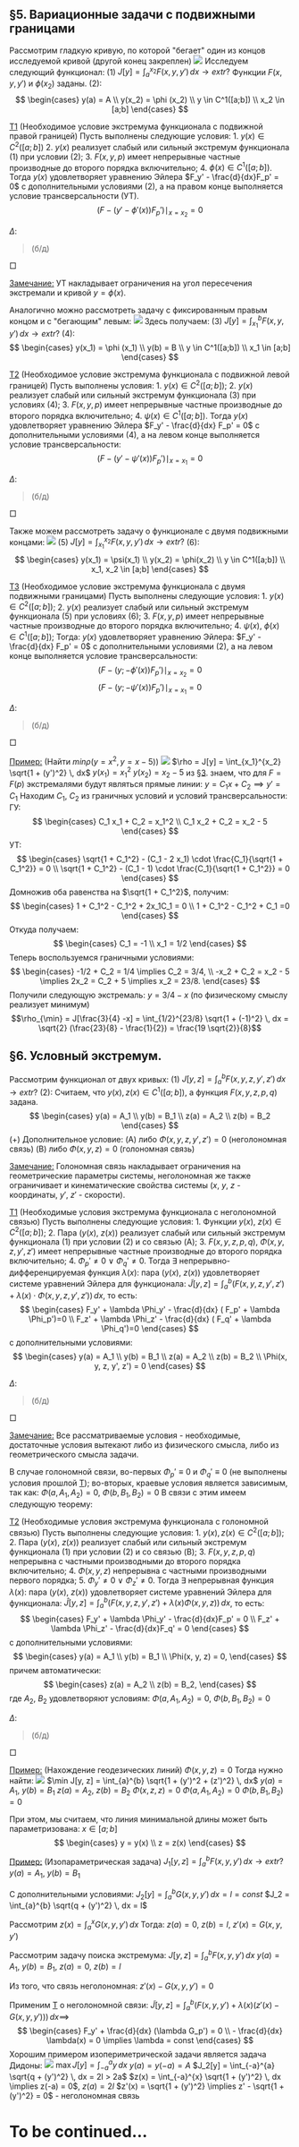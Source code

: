 ## §5. Вариационные задачи с подвижными границами
Рассмотрим гладкую кривую, по которой "бегает" один из концов исследуемой кривой (другой конец закреплен)
![](/diu/lecture3/image1.jpg)
    Исследуем следующий функционал:
    $(1)$ $J[y] = \int_{a}^{x_2} F(x, y, y') \, dx \longrightarrow extr?$
    Функции $F(x, y, y')$ и $\phi (x_2)$ заданы.
    $(2)$:
$$
\begin{cases}
    y(a) = A
    \\
    y(x_2) = \phi (x_2)
    \\
    y \in C^1([a;b])
    \\
    x_2 \in [a;b]
\end{cases}
$$

<u>Т1</u> (Необходимое условие экстремума функционала с подвижной правой границей)
    Пусть выполнены следующие условия:
    1. $y(x) \in C^2([a;b])$
    2. $y(x)$ реализует слабый или сильный экстремум функционала $(1)$ при условии $(2)$;
    3. $F(x, y, p)$ имеет непрерывные частные производные до второго порядка включительно;
    4. $\phi (x) \in C^1([a;b])$.
    Тогда $y(x)$ удовлетворяет уравнению Эйлера $F_y' - \frac{d}{dx}F_p' = 0$ с дополнительными условиями $(2)$, а на правом конце выполняется условие трансверсальности (УТ).
    $$(F - (y' - \phi'(x))F_p')\mid_{x=x_2} = 0$$

$\Delta$:

> (б/д)

□

<u>Замечание:</u> УТ накладывает ограничения на угол пересечения экстремали и кривой $y = \phi (x)$.

Аналогично можно рассмотреть задачу с фиксированным правым концом и с "бегающим" левым:
![](/diu/lecture3/image2.jpg)
    Здесь получаем:
    $(3)$ $J[y] = \int_{x_1}^{b} F(x, y, y') \, dx \longrightarrow extr?$
    $(4)$:
$$
\begin{cases}
    y(x_1) = \phi (x_1)
    \\
    y(b) = B
    \\
    y \in C^1([a;b])
    \\
    x_1 \in [a;b]
\end{cases}
$$

<u>Т2</u> (Необходимое условие экстремума функционала с подвижной левой границей)
    Пусть выполнены условия:
    1. $y(x) \in C^2([a;b])$;
    2. $y(x)$ реализует слабый или сильный экстремум функционала $(3)$ при условиях $(4)$;
    3. $F(x,y,p)$ имеет непрерывные частные производные до второго порядка включительно;
    4. $\psi (x) \in C^1([a;b])$.
    Тогда $y(x)$ удовлетворяет уравнению Эйлера $F_y' - \frac{d}{dx} F_p' = 0$ с дополнительными условиями $(4)$, а на левом конце выполняется условие трансверсальности:
$$(F - (y' - \psi'(x))F_p')\mid_{x=x_1} = 0$$

$\Delta$:

> (б/д)

□

Также можем рассмотреть задачу о функционале с двумя подвижными концами:
![](/diu/lecture3/image3.jpg)
    $(5)$ $J[y] = \int_{x_1}^{x_2} F(x, y, y') \, dx \longrightarrow extr?$
    $(6)$:
$$
\begin{cases}
    y(x_1) = \psi(x_1)
    \\
    y(x_2) = \phi(x_2)
    \\
    y \in C^1([a;b])
    \\
    x_1, x_2 \in [a;b]
\end{cases}
$$

<u>Т3</u> (Необходимое условие экстремума функционала с двумя подвижными границами)
    Пусть выполнены следующие условия:
    1. $y(x) \in C^2([a;b])$;
    2. $y(x)$ реализует слабый или сильный экстремум функционала $(5)$ при условиях $(6)$;
    3. $F(x, y, p)$ имеет непрерывные частные производные до второго порядка включительно;
    4. $\psi(x)$, $\phi(x) \in C^1([a;b])$;
    Тогда: $y(x)$ удовлетворяет уравнению Эйлера: $F_y' - \frac{d}{dx} F_p' = 0$ с дополнительными условиями $(2)$, а на левом конце выполняется условие трансверсальности:
$$(F - (y; - \phi'(x))F_p') \mid_{x=x_2} = 0$$
$$(F - (y; - \psi'(x))F_p') \mid_{x=x_1} = 0$$

$\Delta$:

> (б/д)

□

<u>Пример:</u> (Найти $min \rho(y=x^2, y=x-5)$)
![](/diu/lecture3/image4.jpg)
    $\rho = J[y] = \int_{x_1}^{x_2} \sqrt{1 + (y')^2} \, dx$
    $y(x_1) = x_1^2$
    $y(x_2) = x_2 - 5$
    из [§3](/diu/lecture2.md). знаем, что для $F = F(p)$ экстремалями будут являться прямые линии:
    $y = C_1 x + C_2 \implies y' = C_1$
    Находим $C_1$, $C_2$ из граничных условий и условий трансверсальности:
    ГУ:
    $$
    \begin{cases}
        C_1 x_1 + C_2 = x_1^2
        \\
        C_1 x_2 + C_2 = x_2 - 5
    \end{cases}
    $$
    УТ:
    $$
    \begin{cases}
        \sqrt{1 + C_1^2} - (C_1 - 2 x_1) \cdot \frac{C_1}{\sqrt{1 + C_1^2}} = 0
        \\
        \sqrt{1 + C_1^2} - (C_1 - 1) \cdot \frac{C_1}{\sqrt{1 + C_1^2}} = 0
    \end{cases}
    $$
    Домножив оба равенства на $\sqrt{1 + C_1^2}$, получим:
    $$
    \begin{cases}
        1 + C_1^2 - C_1^2 + 2x_1C_1 = 0
        \\
        1 + C_1^2 - C_1^2 + C_1 =0
    \end{cases}
    $$
    Откуда получаем:
    $$
    \begin{cases}
        C_1 = -1
        \\
        x_1 = 1/2
    \end{cases}
    $$
    Теперь воспользуемся граничными условиями:
    $$
    \begin{cases}
        -1/2 + C_2 = 1/4 \implies C_2 = 3/4,
        \\
        -x_2 + C_2 = x_2 - 5 \implies 2x_2 = C_2 + 5 \implies x_2 = 23/8.
    \end{cases}
    $$
    Получили следующую экстремаль:
    $y = 3/4 - x$ (по физическому смыслу реализует минимум)
    $$\rho_{\min} = J[\frac{3}{4} -x] = \int_{1/2}^{23/8} \sqrt{1 + (-1)^2} \, dx = \sqrt{2} (\frac{23}{8} - \frac{1}{2}) = \frac{19 \sqrt{2}}{8}$$

## §6. Условный экстремум.
Рассмотрим функционал от двух кривых:
    $(1)$ $J[y, z] = \int_{a}^{b} F(x, y, z, y', z') \, dx \longrightarrow extr?$
    $(2)$: Считаем, что $y(x), z(x) \in C^1([a;b])$, а функция $F(x, y, z, p, q)$ задана.
    $$
    \begin{cases}
        y(a) = A_1
        \\
        y(b) = B_1
        \\
        z(a) = A_2
        \\
        z(b) = B_2
    \end{cases}
    $$
    $(+)$ Дополнительное условие:
    (A) либо $\Phi(x, y, z, y', z') = 0$ (неголономная связь)
    (B) либо $\Phi(x, y, z) = 0$ (голономная связь)

<u>Замечание:</u> Голономная связь накладывает ограничения на геометрические параметры системы, неголономная же также ограничивает и кинематические свойства системы ($x$, $y$, $z$ - координаты, $y'$, $z'$ - скорости).

<u>Т1</u> (Необходимые условия экстремума функционала с неголономной связью)
    Пусть выполнены следующие условия:
    1. Функции $y(x)$, $z(x) \in C^2([a;b])$;
    2. Пара $(y(x)$, $z(x))$ реализует слабый или сильный экстремум функционала $(1)$ при условии $(2)$ и со связью (A);
    3. $F(x,y,z,p,q)$, $\Phi(x, y, z, y', z')$ имеет непрерывные частные производные до второго порядка включительно;
    4. $\Phi_p' \neq 0$ $\vee$ $\Phi_q' \neq 0$.
    Тогда $\exists$ непрерывно-дифференцируемая функция $\lambda(x)$: пара $(y(x)$, $z(x))$ удовлетворяет системе уравнений Эйлера для функционала:
    $\widetilde{J}[y, z] = \int_{a}^{b} (F(x, y, z, y', z') + \lambda(x) \cdot \Phi(x, y, z, y', z')) \, dx$, то есть:
    $$
    \begin{cases}
        F_y' + \lambda \Phi_y' - \frac{d}{dx} ( F_p' + \lambda \Phi_p')=0
        \\
        F_z' + \lambda \Phi_z' - \frac{d}{dx} ( F_q' + \lambda \Phi_q')=0
    \end{cases}
    $$
    с дополнительными условиями:
    $$
    \begin{cases}
        y(a) = A_1
        \\
        y(b) = B_1
        \\
        z(a) = A_2
        \\
        z(b) = B_2
        \\
        \Phi(x, y, z, y', z') = 0
    \end{cases}
    $$

$\Delta$:

> (б/д)

□

<u>Замечание:</u> Все рассматриваемые условия - необходимые, достаточные условия вытекают либо из физического смысла, либо из геометрического смысла задачи.

В случае голономной связи, во-первых $\Phi_p' \equiv 0$ и $\Phi_q' \equiv 0$ (не выполнены условия прошлой <u>Т</u>); во-вторых, краевые условия является зависимым, так как:
    $\Phi(a, A_1, A_2) = 0$, $\Phi(b, B_1, B_2) = 0$
    В связи с этим имеем следующую теорему:

<u>Т2</u> (Необходимые условия экстремума функционала с голономной связью)
    Пусть выполнены следующие условия:
    1. $y(x), z(x) \in C^2([a; b])$;
    2. Пара $(y(x),$ $z(x))$ реализует слабый или сильный экстремум функционала $(1)$ при условии $(2)$ и со связью (B);
    3. $F(x, y, z, p, q)$ непрерывна с частными производными до второго порядка включительно;
    4. $\Phi(x, y, z)$ непрерывна с частными производными первого порядка;
    5. $\Phi_y' \neq 0$ $\vee$ $\Phi_z' \neq 0$.
    Тогда $\exists$ непрерывная функция $\lambda(x)$: пара $(y(x),$ $z(x))$ удовлетворяет системе уравнений Эйлера для функционала:
    $\hat{J}[y, z] = \int_{a}^{b} (F(x, y, z, y', z') + \lambda(x) \Phi(x, y, z)) \, dx$, то есть:
    $$
    \begin{cases}
        F_y' + \lambda \Phi_y' - \frac{d}{dx}F_p' = 0
        \\
        F_z' + \lambda \Phi_z' - \frac{d}{dx}F_q' = 0
    \end{cases}
    $$
    с дополнительными условиями:
    $$
    \begin{cases}
        y(a) = A_1
        \\
        y(b) = B_1
        \\
        \Phi(x, y, z) = 0,
    \end{cases}
    $$
    причем автоматически:
    $$
    \begin{cases}
        z(a) = A_2
        \\
        z(b) = B_2,
    \end{cases}
    $$
    где $A_2$, $B_2$ удовлетворяют условиям: $\Phi(a, A_1, A_2) = 0$, $\Phi(b, B_1, B_2) = 0$

$\Delta$:

> (б/д)

□

<u>Пример:</u> (Нахождение геодезических линий)
    $\Phi(x, y, z) = 0$
    Тогда нужно найти:
    ![](/diu/lecture3/image5.jpg)
    $\min J[y, z] = \int_{a}^{b} \sqrt{1 + (y')^2 + (z')^2} \, dx$
    $y(a) = A_1,$ $y(b) = B_1$
    $z(a) = A_2,$ $z(b) = B_2$
    $\Phi(x, z, z) = 0$
    $\Phi(a, A_1, A_2) = 0$
    $\Phi(b, B_1, B_2) = 0$

При этом, мы считаем, что линия минимальной длины может быть параметризована: $x \in [a;b]$
$$
\begin{cases}
    y = y(x)
    \\
    z = z(x)
\end{cases}
$$

<u>Пример:</u> (Изопараметрическая задача)
    $J_1[y, z] = \int_{a}^{b} F(x, y, y') \, dx \longrightarrow extr?$
    $y(a) = A_1,$ $y(b) = B_1$

С дополнительными условиями:
    $J_2[y] = \int_{a}^{b} G(x, y, y') \, dx = l = const$
    $J_2 = \int_{a}^{b} \sqrt{q + (y')^2} \, dx = l$

Рассмотрим $z(x) = \int_{a}^{x} G(x, y, y') \, dx$
    Тогда: $z(a) = 0$, $z(b) = l$, $z'(x) = G(x, y, y')$

Рассмотрим задачу поиска экстремума:
    $J[y, z] = \int_{a}^{b} F(x, y, y') \, dx$
    $y(a) = A_1,$ $y(b) = B_1,$ $z(a) = 0,$ $z(b) = l$

Из того, что связь неголономная:
    $z'(x) - G(x, y, y') = 0$

Применим <u>Т</u> о неголономной связи:
    $\widetilde{J}[y, z] = \int_{a}^{b} (F(x, y, y') + \lambda(x) (z'(x) - G(x, y, y'))) \, dx \implies$
    $$
    \begin{cases}
        F_y' + \frac{d}{dx} (\lambda G_p') = 0
        \\
        - \frac{d}{dx} \lambda(x) = 0 \implies \lambda = const
    \end{cases}
    $$
    Хорошим примером изопериметрической задачи является задача Дидоны:
    ![](/diu/lecture3/image6.jpg)
    $\max J[y] = \int_{-a}^{a} y \, dx$
    $y(a) = y(-a) = A$
    $J_2[y] = \int_{-a}^{a} \sqrt{q + (y')^2} \, dx = 2l > 2a$
    $z(x) = \int_{-a}^{x} \sqrt{1 + (y')^2} \, dx \implies z(-a) = 0$, $z(a) = 2l$
    $z'(x) = \sqrt{1 + (y')^2} \implies z' - \sqrt{1 + (y')^2} = 0$ - неголономная связь

# To be continued...
